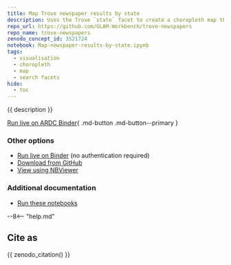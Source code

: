 ```yaml
---
title: Map Trove newspaper results by state
description: Uses the Trove `state` facet to create a choropleth map that visualises the number of search results per state. 
repo_url: https://github.com/GLAM-Workbench/trove-newspapers
repo_name: trove-newspapers
zenodo_concept_id: 3521724
notebook: Map-newspaper-results-by-state.ipynb
tags:
  - visualisation
  - choropleth
  - map
  - search facets
hide:
  - toc
---
```


{{ description }}

[Run live on ARDC Binder](https://binderhub.rc.nectar.org.au/v2/gh/GLAM-Workbench/{{repo_name}}/HEAD?urlpath=/lab/tree/{{notebook}}){ .md-button .md-button--primary }

### Other options

* [Run live on Binder](https://mybinder.org/v2/gh/GLAM-Workbench/{{repo_name}}/HEAD?urlpath=/lab/tree/{{notebook}}) (no authentication required)
* [Download from GitHub](https://github.com/GLAM-Workbench/{{repo_name}}/blob/master/{{notebook}})
* [View using NBViewer](https://nbviewer.jupyter.org/github/GLAM-Workbench/{{repo_name}}/blob/master/{{notebook}})

### Additional documentation

* [Run these notebooks](../#run-these-notebooks)

--8<-- "help.md"

## Cite as

{{ zenodo_citation() }}